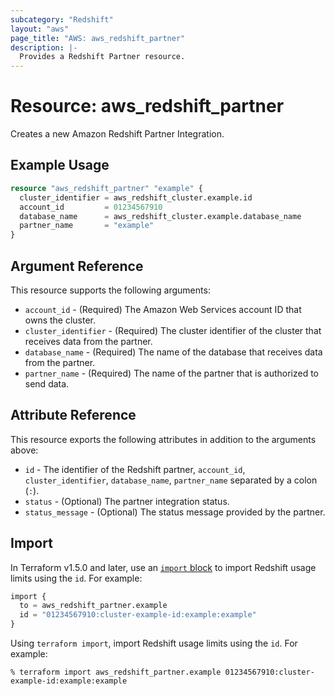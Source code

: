 ```yaml
---
subcategory: "Redshift"
layout: "aws"
page_title: "AWS: aws_redshift_partner"
description: |-
  Provides a Redshift Partner resource.
---
```


# Resource: aws_redshift_partner

Creates a new Amazon Redshift Partner Integration.

## Example Usage

```terraform
resource "aws_redshift_partner" "example" {
  cluster_identifier = aws_redshift_cluster.example.id
  account_id         = 01234567910
  database_name      = aws_redshift_cluster.example.database_name
  partner_name       = "example"
}
```

## Argument Reference

This resource supports the following arguments:

* `account_id` - (Required) The Amazon Web Services account ID that owns the cluster.
* `cluster_identifier` - (Required) The cluster identifier of the cluster that receives data from the partner.
* `database_name` - (Required) The name of the database that receives data from the partner.
* `partner_name` - (Required) The name of the partner that is authorized to send data.

## Attribute Reference

This resource exports the following attributes in addition to the arguments above:

* `id` - The identifier of the Redshift partner, `account_id`, `cluster_identifier`, `database_name`, `partner_name` separated by a colon (`:`).
* `status` - (Optional) The partner integration status.
* `status_message` - (Optional) The status message provided by the partner.

## Import

In Terraform v1.5.0 and later, use an [`import` block](https://developer.hashicorp.com/terraform/language/import) to import Redshift usage limits using the `id`. For example:

```terraform
import {
  to = aws_redshift_partner.example
  id = "01234567910:cluster-example-id:example:example"
}
```

Using `terraform import`, import Redshift usage limits using the `id`. For example:

```console
% terraform import aws_redshift_partner.example 01234567910:cluster-example-id:example:example
```
